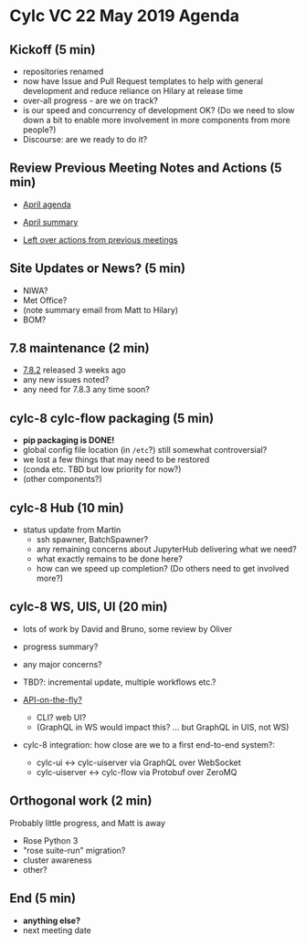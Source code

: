# Cylc VC 22 May 2019 Agenda

## Kickoff (5 min)

- repositories renamed
- now have Issue and Pull Request templates to help with general development
  and reduce reliance on Hilary at release time
- over-all progress - are we on track?
- is our speed and concurrency of development OK? (Do we need to slow down a
  bit to enable more involvement in more components from more people?)
- Discourse: are we ready to do it?

## Review Previous Meeting Notes and Actions (5 min)

- [April agenda](vc-4-apr-2019-agenda.md)
- [April summary](vc-4-apr-2019-summary.md)

- [Left over actions from previous meetings](left-over-actions.md)

## Site Updates or News? (5 min)

- NIWA?
- Met Office?
 - (note summary email from Matt to Hilary)
- BOM?

## 7.8 maintenance (2 min)

- [7.8.2](https://github.com/cylc/cylc/releases/tag/7.8.2) released 3 weeks ago
- any new issues noted?
- any need for 7.8.3 any time soon?

## cylc-8 cylc-flow packaging (5 min)

- **pip packaging is DONE!**
- global config file location (in `/etc`?) still somewhat controversial?
- we lost a few things that may need to be restored
- (conda etc. TBD but low priority for now?)
- (other components?)

## cylc-8 Hub (10 min)

- status update from Martin
  - ssh spawner, BatchSpawner?
  - any remaining concerns about JupyterHub delivering what we need?
  - what exactly remains to be done here?
  - how can we speed up completion? (Do others need to get involved more?)

## cylc-8 WS, UIS, UI (20 min)

- lots of work by David and Bruno, some review by Oliver
- progress summary?
- any major concerns?
- TBD?: incremental update, multiple workflows etc.?

- [API-on-the-fly?](https://github.com/cylc/cylc/pull/3005#issuecomment-479512438) 
  - CLI? web UI?
  - (GraphQL in WS would impact this? ... but GraphQL in UIS, not WS)

- cylc-8 integration: how close are we to a first end-to-end system?:
  - cylc-ui <-> cylc-uiserver via GraphQL over WebSocket
  - cylc-uiserver <-> cylc-flow via Protobuf over ZeroMQ

## Orthogonal work (2 min)

Probably little progress, and Matt is away
- Rose Python 3
- "rose suite-run" migration?
- cluster awareness
- other?

## End (5 min)
- **anything else?**
- next meeting date
